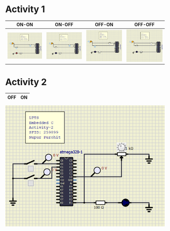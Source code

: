 # Activity 1  

|ON-ON|ON-OFF|OFF-ON|OFF-OFF|
:------:|:------:|:-------:|:--------:
![1](https://github.com/nuPURohit/Embedded_C_LTTS/blob/main/simulation/ON_ON.png)|![2](https://github.com/nuPURohit/Embedded_C_LTTS/blob/main/simulation/ON_OFF.png)|![3](https://github.com/nuPURohit/Embedded_C_LTTS/blob/main/simulation/OFF_ON.png)|![4](https://github.com/nuPURohit/Embedded_C_LTTS/blob/main/simulation/OFF_OFF.png)

# Activity 2
|OFF|ON|
:--:|:--:
![OFF](https://github.com/nuPURohit/Embedded_C_LTTS/blob/main/simulation/activity2_OFF.png)
